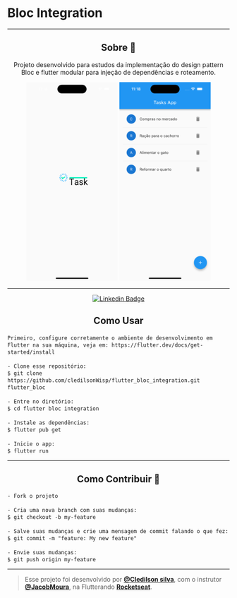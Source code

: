 # Bloc Integration

---


<h2 align="center">Sobre 📖</h2>

<p align="center">
  Projeto desenvolvido para estudos da implementação do design pattern Bloc e flutter modular para injeção de dependências e roteamento. <br>
</p>

<div align="center">
      <img alt="ScreenShot2" height="450em" src="https://raw.githubusercontent.com/cledilsonwisp/flutter_bloc_integration/main/screen_shot2.png" />
      <img alt="ScreenShot" height="450em" src="https://github.com/cledilsonwisp/flutter_bloc_integration/blob/main/screen_shot.png?raw=true" />
</div>

---

<div align="center">

   [![Linkedin Badge](https://img.shields.io/static/v1?label=&message=Cledilson&color=0000FF&style=for-the-badge&logo=LinkedIn)](https://www.linkedin.com/in/cledilson-programador/)

 </div>


<h2 align="center">Como Usar </h2>

   ```
   Primeiro, configure corretamente o ambiente de desenvolvimento em Flutter na sua máquina, veja em: https://flutter.dev/docs/get-started/install
   
   - Clone esse repositório:
   $ git clone https://github.com/cledilsonWisp/flutter_bloc_integration.git flutter_bloc

   - Entre no diretório:
   $ cd flutter bloc integration

   - Instale as dependências:
   $ flutter pub get

   - Inicie o app: 
   $ flutter run
   ```



---

<h2 align="center">Como Contribuir 💪</h2>

   ```
   - Fork o projeto 

   - Cria uma nova branch com suas mudanças:
   $ git checkout -b my-feature

   - Salve suas mudanças e crie uma mensagem de commit falando o que fez:
   $ git commit -m "feature: My new feature"

   - Envie suas mudanças:
   $ git push origin my-feature
   ```


---


>Esse projeto foi desenvolvido por **[@Cledilson silva](https://www.linkedin.com/in/cledilson-programador/)**, com o instrutor **[@JacobMoura]()**, na Flutterando **[Rocketseat](https://www.youtube.com/c/Flutterando)**.<br>

